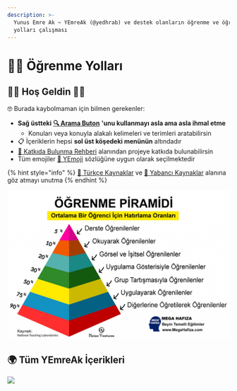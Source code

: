 ```yaml
---
description: >-
  Yunus Emre Ak ~ YEmreAk (@yedhrab) ve destek olanların öğrenme ve öğrenme
  yolları çalışması
---
```


# 👨‍🏫 Öğrenme Yolları

## 🙋‍♀️ Hoş Geldin 🙋‍♂️

🤓 Burada kaybolmaman için bilmen gerekenler:

* **Sağ üstteki** [**🔍 Arama Buton**](https://learn.yemreak.com/?=q) **'unu kullanmayı asla ama asla ihmal etme**
  * Konuları veya konuyla alakalı kelimeleri ve terimleri aratabilirsin
* 📋 İçeriklerin hepsi **sol üst köşedeki menünün** altındadır
* [💖 Katkıda Bulunma Rehberi](https://wiki.yemreak.com/contributing) alanından projeye katkıda bulunabilirsin
* Tüm emojiler [🚀 YEmoji](https://emoji.yemreak.com/) sözlüğüne uygun olarak seçilmektedir

{% hint style="info" %}
[🌙 Türkçe Kaynaklar](https://turkcekaynaklar.com/) ve [🥽 Yabancı Kaynaklar](https://awesome.yemreak.com/) alanına göz atmayı unutma
{% endhint %}

![](.gitbook/assets/image%20%281%29.png)

## 🌍 Tüm YEmreAk İçerikleri

![](https://drive.google.com/uc?id=1LZoJzZyY_uYbl3zCxk6ZtZPaDiMHglMv)



